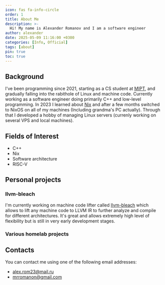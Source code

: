 ```yaml
---
icon: fas fa-info-circle
order: 1
title: About Me
description: >-
  Hi! My name is Alexander Romanov and I am a software engineer
author: alexander
date: 2025-05-09 11:16:00 +0300
categories: [Info, Official]
tags: [about]
pin: true
toc: true
---
```


## Background
I've been programming since 2021, starting as a CS student at
[MIPT](https://eng.mipt.ru/), and gradually falling into the rabithole of
Linux and machine code. Currently working as a software engineer doing 
primarily C++ and low-level programming. In 2023 I learned about
[Nix](https://nixos.org/) and after a few months switched to NixOS on all of
my machines (Including grandma's PC actually). Through that I developed
a hobby of managing Linux servers (currenly working on several
VPS and local machines).

## Fields of Interest

- C++
- Nix
- Software architecture
- RISC-V

## Personal projects

### llvm-bleach

I'm currently working on machine code lifter called
[llvm-bleach](https://github.com/ajlekcahdp4/llvm-bleach) which allows to lift
any machine code to LLVM IR to further analyze and compile for different
architectures. It's great and allows extremely high level of flexibility but
is still in very early development stages.

### Various homelab projects

## Contacts

You can contact me using one of the following email addresses:

- alex.rom23@mail.ru
- mrromanon@gmail.com
